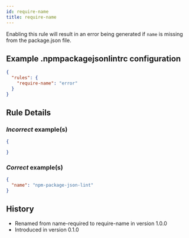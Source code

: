```yaml
---
id: require-name
title: require-name
---
```


Enabling this rule will result in an error being generated if `name` is missing from the package.json file.

## Example .npmpackagejsonlintrc configuration

```json
{
  "rules": {
    "require-name": "error"
  }
}
```

## Rule Details

### *Incorrect* example(s)

```json
{

}
```

### *Correct* example(s)

```json
{
  "name": "npm-package-json-lint"
}
```

## History

* Renamed from name-required to require-name in version 1.0.0
* Introduced in version 0.1.0
